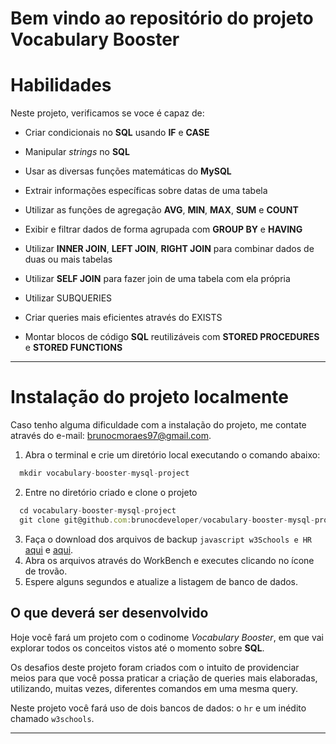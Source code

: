 # Bem vindo ao repositório do projeto Vocabulary Booster

# Habilidades
Neste projeto, verificamos se voce é capaz de:

  * Criar condicionais no **SQL** usando **IF** e **CASE**

  * Manipular _strings_ no **SQL**

  * Usar as diversas funções matemáticas do **MySQL**

  * Extrair informações específicas sobre datas de uma tabela

  * Utilizar as funções de agregação **AVG**, **MIN**, **MAX**, **SUM** e **COUNT**

  * Exibir e filtrar dados de forma agrupada com **GROUP BY** e **HAVING**

  * Utilizar **INNER JOIN**, **LEFT JOIN**, **RIGHT JOIN** para combinar dados de duas ou mais tabelas

  * Utilizar **SELF JOIN** para fazer join de uma tabela com ela própria

  * Utilizar SUBQUERIES

  * Criar queries mais eficientes através do EXISTS

  * Montar blocos de código **SQL** reutilizáveis com **STORED PROCEDURES** e **STORED FUNCTIONS**

---

# Instalação do projeto localmente
Caso tenho alguma dificuldade com a instalação do projeto, me contate através do e-mail: brunocmoraes97@gmail.com.

  1. Abra o terminal e crie um diretório local executando o comando abaixo:
  ```javascript
    mkdir vocabulary-booster-mysql-project
  ```
  2. Entre no diretório criado e clone o projeto
  ```javascript
    cd vocabulary-booster-mysql-project
    git clone git@github.com:brunocdeveloper/vocabulary-booster-mysql-project.git
  ```
  3. Faça o download dos arquivos de backup ```javascript w3Schools e HR``` [aqui](w3schools.sql) e [aqui](hr.sql).
  4. Abra os arquivos através do WorkBench e executes clicando no ícone de trovão.
  5. Espere alguns segundos e atualize a listagem de banco de dados.


## O que deverá ser desenvolvido

Hoje você fará um projeto com o codinome _Vocabulary Booster_, em que vai explorar todos os conceitos vistos até o momento sobre **SQL**.

Os desafios deste projeto foram criados com o intuito de providenciar meios para que você possa praticar a criação de queries mais elaboradas, utilizando, muitas vezes, diferentes comandos em uma mesma query.

Neste projeto você fará uso de dois bancos de dados: o `hr` e um inédito chamado `w3schools`.

---

